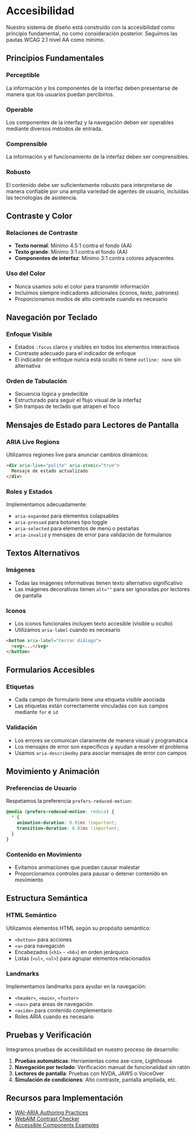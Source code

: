 
# Accesibilidad

Nuestro sistema de diseño está construido con la accesibilidad como principio fundamental, no como consideración posterior. Seguimos las pautas WCAG 2.1 nivel AA como mínimo.

## Principios Fundamentales

### Perceptible
La información y los componentes de la interfaz deben presentarse de manera que los usuarios puedan percibirlos.

### Operable
Los componentes de la interfaz y la navegación deben ser operables mediante diversos métodos de entrada.

### Comprensible
La información y el funcionamiento de la interfaz deben ser comprensibles.

### Robusto
El contenido debe ser suficientemente robusto para interpretarse de manera confiable por una amplia variedad de agentes de usuario, incluidas las tecnologías de asistencia.

## Contraste y Color

### Relaciones de Contraste
- **Texto normal**: Mínimo 4.5:1 contra el fondo (AA)
- **Texto grande**: Mínimo 3:1 contra el fondo (AA)
- **Componentes de interfaz**: Mínimo 3:1 contra colores adyacentes

### Uso del Color
- Nunca usamos solo el color para transmitir información
- Incluimos siempre indicadores adicionales (iconos, texto, patrones)
- Proporcionamos modos de alto contraste cuando es necesario

## Navegación por Teclado

### Enfoque Visible
- Estados `:focus` claros y visibles en todos los elementos interactivos
- Contraste adecuado para el indicador de enfoque
- El indicador de enfoque nunca está oculto ni tiene `outline: none` sin alternativa

### Orden de Tabulación
- Secuencia lógica y predecible
- Estructurado para seguir el flujo visual de la interfaz
- Sin trampas de teclado que atrapen el foco

## Mensajes de Estado para Lectores de Pantalla

### ARIA Live Regions
Utilizamos regiones live para anunciar cambios dinámicos:
```html
<div aria-live="polite" aria-atomic="true">
  Mensaje de estado actualizado
</div>
```

### Roles y Estados
Implementamos adecuadamente:
- `aria-expanded` para elementos colapsables
- `aria-pressed` para botones tipo toggle
- `aria-selected` para elementos de menú o pestañas
- `aria-invalid` y mensajes de error para validación de formularios

## Textos Alternativos

### Imágenes
- Todas las imágenes informativas tienen texto alternativo significativo
- Las imágenes decorativas tienen `alt=""` para ser ignoradas por lectores de pantalla

### Iconos
- Los iconos funcionales incluyen texto accesible (visible u oculto)
- Utilizamos `aria-label` cuando es necesario

```html
<button aria-label="Cerrar diálogo">
  <svg>...</svg>
</button>
```

## Formularios Accesibles

### Etiquetas
- Cada campo de formulario tiene una etiqueta visible asociada
- Las etiquetas están correctamente vinculadas con sus campos mediante `for` e `id`

### Validación
- Los errores se comunican claramente de manera visual y programática
- Los mensajes de error son específicos y ayudan a resolver el problema
- Usamos `aria-describedby` para asociar mensajes de error con campos

## Movimiento y Animación

### Preferencias de Usuario
Respetamos la preferencia `prefers-reduced-motion`:

```css
@media (prefers-reduced-motion: reduce) {
  * {
    animation-duration: 0.01ms !important;
    transition-duration: 0.01ms !important;
  }
}
```

### Contenido en Movimiento
- Evitamos animaciones que puedan causar malestar
- Proporcionamos controles para pausar o detener contenido en movimiento

## Estructura Semántica

### HTML Semántico
Utilizamos elementos HTML según su propósito semántico:
- `<button>` para acciones
- `<a>` para navegación
- Encabezados (`<h1>` - `<h6>`) en orden jerárquico
- Listas (`<ul>`, `<ol>`) para agrupar elementos relacionados

### Landmarks
Implementamos landmarks para ayudar en la navegación:
- `<header>`, `<main>`, `<footer>`
- `<nav>` para áreas de navegación
- `<aside>` para contenido complementario
- Roles ARIA cuando es necesario

## Pruebas y Verificación

Integramos pruebas de accesibilidad en nuestro proceso de desarrollo:

1. **Pruebas automáticas**: Herramientas como axe-core, Lighthouse
2. **Navegación por teclado**: Verificación manual de funcionalidad sin ratón
3. **Lectores de pantalla**: Pruebas con NVDA, JAWS o VoiceOver
4. **Simulación de condiciones**: Alto contraste, pantalla ampliada, etc.

## Recursos para Implementación

- [WAI-ARIA Authoring Practices](https://www.w3.org/WAI/ARIA/apg/)
- [WebAIM Contrast Checker](https://webaim.org/resources/contrastchecker/)
- [Accessible Components Examples](https://inclusive-components.design/)
